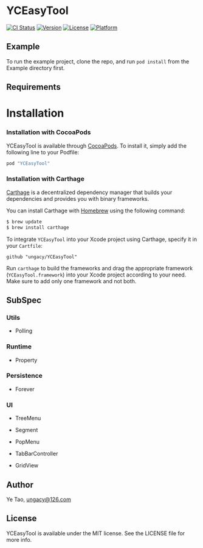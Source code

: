 # YCEasyTool

[![CI Status](http://img.shields.io/travis/ungacy/YCEasyTool.svg?style=flat)](https://travis-ci.org/ungacy/YCEasyTool)
[![Version](https://img.shields.io/cocoapods/v/YCEasyTool.svg?style=flat)](http://cocoapods.org/pods/YCEasyTool)
[![License](https://img.shields.io/cocoapods/l/YCEasyTool.svg?style=flat)](http://cocoapods.org/pods/YCEasyTool)
[![Platform](https://img.shields.io/cocoapods/p/YCEasyTool.svg?style=flat)](http://cocoapods.org/pods/YCEasyTool)

## Example

To run the example project, clone the repo, and run `pod install` from the Example directory first.

## Requirements

Installation
==========================

### Installation with CocoaPods

YCEasyTool is available through [CocoaPods](http://cocoapods.org). To install
it, simply add the following line to your Podfile:

```ruby
pod "YCEasyTool"
```

### Installation with Carthage

[Carthage](https://github.com/Carthage/Carthage) is a decentralized dependency manager that builds your dependencies and provides you with binary frameworks.

You can install Carthage with [Homebrew](http://brew.sh/) using the following command:

```bash
$ brew update
$ brew install carthage
```

To integrate `YCEasyTool` into your Xcode project using Carthage, specify it in your `Cartfile`:

```ogdl
github "ungacy/YCEasyTool"
```

Run `carthage` to build the frameworks and drag the appropriate framework (`YCEasyTool.framework`) into your Xcode project according to your need. Make sure to add only one framework and not both.

## SubSpec


### Utils

- Polling

### Runtime

- Property

### Persistence

- Forever

### UI

- TreeMenu

- Segment

- PopMenu

- TabBarController

- GridView

## Author

Ye Tao, ungacy@126.com

## License

YCEasyTool is available under the MIT license. See the LICENSE file for more info.
